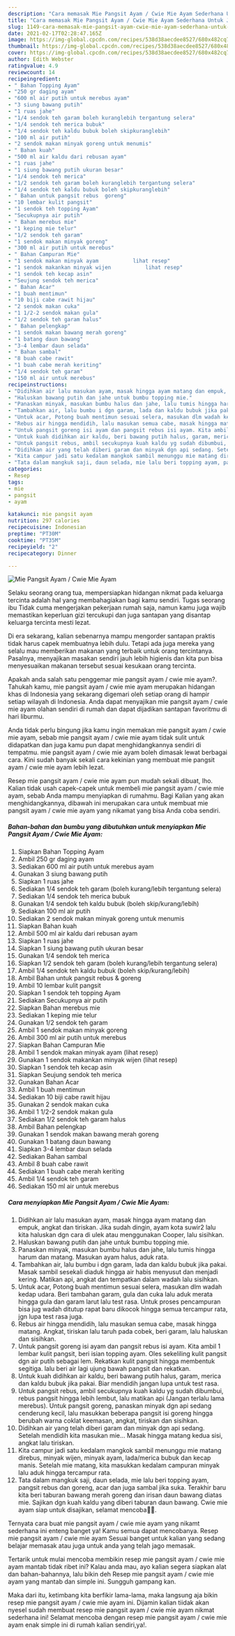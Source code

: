 ```yaml
---
description: "Cara memasak Mie Pangsit Ayam / Cwie Mie Ayam Sederhana Untuk Jualan"
title: "Cara memasak Mie Pangsit Ayam / Cwie Mie Ayam Sederhana Untuk Jualan"
slug: 1149-cara-memasak-mie-pangsit-ayam-cwie-mie-ayam-sederhana-untuk-jualan
date: 2021-02-17T02:28:47.165Z
image: https://img-global.cpcdn.com/recipes/538d38aecdee8527/680x482cq70/mie-pangsit-ayam-cwie-mie-ayam-foto-resep-utama.jpg
thumbnail: https://img-global.cpcdn.com/recipes/538d38aecdee8527/680x482cq70/mie-pangsit-ayam-cwie-mie-ayam-foto-resep-utama.jpg
cover: https://img-global.cpcdn.com/recipes/538d38aecdee8527/680x482cq70/mie-pangsit-ayam-cwie-mie-ayam-foto-resep-utama.jpg
author: Edith Webster
ratingvalue: 4.9
reviewcount: 14
recipeingredient:
- " Bahan Topping Ayam"
- "250 gr daging ayam"
- "600 ml air putih untuk merebus ayam"
- "3 siung bawang putih"
- "1 ruas jahe"
- "1/4 sendok teh garam boleh kuranglebih tergantung selera"
- "1/4 sendok teh merica bubuk"
- "1/4 sendok teh kaldu bubuk boleh skipkuranglebih"
- "100 ml air putih"
- "2 sendok makan minyak goreng untuk menumis"
- " Bahan kuah"
- "500 ml air kaldu dari rebusan ayam"
- "1 ruas jahe"
- "1 siung bawang putih ukuran besar"
- "1/4 sendok teh merica"
- "1/2 sendok teh garam boleh kuranglebih tergantung selera"
- "1/4 sendok teh kaldu bubuk boleh skipkuranglebih"
- " Bahan untuk pangsit rebus  goreng"
- "10 lembar kulit pangsit"
- "1 sendok teh topping Ayam"
- "Secukupnya air putih"
- " Bahan merebus mie"
- "1 keping mie telur"
- "1/2 sendok teh garam"
- "1 sendok makan minyak goreng"
- "300 ml air putih untuk merebus"
- " Bahan Campuran Mie"
- "1 sendok makan minyak ayam           lihat resep"
- "1 sendok makankan minyak wijen           lihat resep"
- "1 sendok teh kecap asin"
- "Seujung sendok teh merica"
- " Bahan Acar"
- "1 buah mentimun"
- "10 biji cabe rawit hijau"
- "2 sendok makan cuka"
- "1 1/2-2 sendok makan gula"
- "1/2 sendok teh garam halus"
- " Bahan pelengkap"
- "1 sendok makan bawang merah goreng"
- "1 batang daun bawang"
- "3-4 lembar daun selada"
- " Bahan sambal"
- "8 buah cabe rawit"
- "1 buah cabe merah keriting"
- "1/4 sendok teh garam"
- "150 ml air untuk merebus"
recipeinstructions:
- "Didihkan air lalu masukan ayam, masak hingga ayam matang dan empuk, angkat dan tiriskan. Jika sudah dingin, ayam kota suwir2 lalu kita haluskan dgn cara di ulek atau menggunakan Cooper, lalu sisihkan."
- "Haluskan bawang putih dan jahe untuk bumbu topping mie."
- "Panaskan minyak, masukan bumbu halus dan jahe, lalu tumis hingga harum dan matang. Masukan ayam halus, aduk rata."
- "Tambahkan air, lalu bumbu i dgn garam, lada dan kaldu bubuk jika pakai. Masak sambil sesekali diaduk hingga air habis menyusut dan menjadi kering. Matikan api, angkat dan tempatkan dalam wadah lalu sisihkan."
- "Untuk acar, Potong buah mentimun sesuai selera, masukan dlm wadah kedap udara. Beri tambahan garam, gula dan cuka lalu aduk merata hingga gula dan garam larut lalu test rasa. Untuk proses pencampuran bisa jug wadah ditutup rapat baru dikocok hingga semua tercampur rata, jgn lupa test rasa juga."
- "Rebus air hingga mendidih, lalu masukan semua cabe, masak hingga matang. Angkat, tiriskan lalu taruh pada cobek, beri garam, lalu haluskan dan sisihkan."
- "Untuk pangsit goreng isi ayam dan pangsit rebus isi ayam. Kita ambil 1 lembar kulit pangsit, beri isian topping ayam. Oles sekeliling kulit pangsit dgn air putih sebagai lem. Rekatkan kulit pangsit hingga membentuk segitiga. lalu beri air lagi ujung bawah pangsit dan rekatkan."
- "Untuk kuah didihkan air kaldu, beri bawang putih halus, garam, merica dan kaldu bubuk jika pakai. Biar mendidih jangan lupa untuk test rasa."
- "Untuk pangsit rebus, ambil secukupnya kuah kaldu yg sudah dibumbui, rebus pangsit hingga lebih lembut, lalu matikan api (Jangan terlalu lama merebus). Untuk pangsit goreng, panaskan minyak dgn api sedang cenderung kecil, lalu masukkan beberapa pangsit isi goreng hingga berubah warna coklat keemasan, angkat, tiriskan dan sisihkan."
- "Didihkan air yang telah diberi garam dan minyak dgn api sedang. Setelah mendidih kita masukan mie... Masak hingga matang kedua sisi, angkat lalu tiriskan."
- "Kita campur jadi satu kedalam mangkok sambil menunggu mie matang direbus, minyak wijen, minyak ayam, lada/merica bubuk dan kecap manis. Setelah mie matang, kita masukkan kedalam campuran minyak lalu aduk hingga tercampur rata."
- "Tata dalam mangkuk saji, daun selada, mie lalu beri topping ayam, pangsit rebus dan goreng, acar dan juga sambal jika suka. Terakhir baru kita beri taburan bawang merah goreng dan irisan daun bawang diatas mie. Sajikan dgn kuah kaldu yang diberi taburan daun bawang. Cwie mie ayam siap untuk disajikan, selamat mencoba🙏🥰."
categories:
- Resep
tags:
- mie
- pangsit
- ayam

katakunci: mie pangsit ayam 
nutrition: 297 calories
recipecuisine: Indonesian
preptime: "PT30M"
cooktime: "PT35M"
recipeyield: "2"
recipecategory: Dinner

---
```



![Mie Pangsit Ayam / Cwie Mie Ayam](https://img-global.cpcdn.com/recipes/538d38aecdee8527/680x482cq70/mie-pangsit-ayam-cwie-mie-ayam-foto-resep-utama.jpg)

Selaku seorang orang tua, mempersiapkan hidangan nikmat pada keluarga tercinta adalah hal yang membahagiakan bagi kamu sendiri. Tugas seorang ibu Tidak cuma mengerjakan pekerjaan rumah saja, namun kamu juga wajib memastikan keperluan gizi tercukupi dan juga santapan yang disantap keluarga tercinta mesti lezat.

Di era  sekarang, kalian sebenarnya mampu mengorder santapan praktis tidak harus capek membuatnya lebih dulu. Tetapi ada juga mereka yang selalu mau memberikan makanan yang terbaik untuk orang tercintanya. Pasalnya, menyajikan masakan sendiri jauh lebih higienis dan kita pun bisa menyesuaikan makanan tersebut sesuai kesukaan orang tercinta. 



Apakah anda salah satu penggemar mie pangsit ayam / cwie mie ayam?. Tahukah kamu, mie pangsit ayam / cwie mie ayam merupakan hidangan khas di Indonesia yang sekarang digemari oleh setiap orang di hampir setiap wilayah di Indonesia. Anda dapat menyajikan mie pangsit ayam / cwie mie ayam olahan sendiri di rumah dan dapat dijadikan santapan favoritmu di hari liburmu.

Anda tidak perlu bingung jika kamu ingin memakan mie pangsit ayam / cwie mie ayam, sebab mie pangsit ayam / cwie mie ayam tidak sulit untuk didapatkan dan juga kamu pun dapat menghidangkannya sendiri di tempatmu. mie pangsit ayam / cwie mie ayam boleh dimasak lewat berbagai cara. Kini sudah banyak sekali cara kekinian yang membuat mie pangsit ayam / cwie mie ayam lebih lezat.

Resep mie pangsit ayam / cwie mie ayam pun mudah sekali dibuat, lho. Kalian tidak usah capek-capek untuk membeli mie pangsit ayam / cwie mie ayam, sebab Anda mampu menyiapkan di rumahmu. Bagi Kalian yang akan menghidangkannya, dibawah ini merupakan cara untuk membuat mie pangsit ayam / cwie mie ayam yang nikamat yang bisa Anda coba sendiri.

<!--inarticleads1-->

##### Bahan-bahan dan bumbu yang dibutuhkan untuk menyiapkan Mie Pangsit Ayam / Cwie Mie Ayam:

1. Siapkan  Bahan Topping Ayam
1. Ambil 250 gr daging ayam
1. Sediakan 600 ml air putih untuk merebus ayam
1. Gunakan 3 siung bawang putih
1. Siapkan 1 ruas jahe
1. Sediakan 1/4 sendok teh garam (boleh kurang/lebih tergantung selera)
1. Sediakan 1/4 sendok teh merica bubuk
1. Gunakan 1/4 sendok teh kaldu bubuk (boleh skip/kurang/lebih)
1. Sediakan 100 ml air putih
1. Sediakan 2 sendok makan minyak goreng untuk menumis
1. Siapkan  Bahan kuah
1. Ambil 500 ml air kaldu dari rebusan ayam
1. Siapkan 1 ruas jahe
1. Siapkan 1 siung bawang putih ukuran besar
1. Gunakan 1/4 sendok teh merica
1. Siapkan 1/2 sendok teh garam (boleh kurang/lebih tergantung selera)
1. Ambil 1/4 sendok teh kaldu bubuk (boleh skip/kurang/lebih)
1. Ambil  Bahan untuk pangsit rebus &amp; goreng
1. Ambil 10 lembar kulit pangsit
1. Siapkan 1 sendok teh topping Ayam
1. Sediakan Secukupnya air putih
1. Siapkan  Bahan merebus mie
1. Sediakan 1 keping mie telur
1. Gunakan 1/2 sendok teh garam
1. Ambil 1 sendok makan minyak goreng
1. Ambil 300 ml air putih untuk merebus
1. Siapkan  Bahan Campuran Mie
1. Ambil 1 sendok makan minyak ayam           (lihat resep)
1. Gunakan 1 sendok makankan minyak wijen           (lihat resep)
1. Siapkan 1 sendok teh kecap asin
1. Siapkan Seujung sendok teh merica
1. Gunakan  Bahan Acar
1. Ambil 1 buah mentimun
1. Sediakan 10 biji cabe rawit hijau
1. Gunakan 2 sendok makan cuka
1. Ambil 1 1/2-2 sendok makan gula
1. Sediakan 1/2 sendok teh garam halus
1. Ambil  Bahan pelengkap
1. Gunakan 1 sendok makan bawang merah goreng
1. Gunakan 1 batang daun bawang
1. Siapkan 3-4 lembar daun selada
1. Sediakan  Bahan sambal
1. Ambil 8 buah cabe rawit
1. Sediakan 1 buah cabe merah keriting
1. Ambil 1/4 sendok teh garam
1. Sediakan 150 ml air untuk merebus




<!--inarticleads2-->

##### Cara menyiapkan Mie Pangsit Ayam / Cwie Mie Ayam:

1. Didihkan air lalu masukan ayam, masak hingga ayam matang dan empuk, angkat dan tiriskan. Jika sudah dingin, ayam kota suwir2 lalu kita haluskan dgn cara di ulek atau menggunakan Cooper, lalu sisihkan.
1. Haluskan bawang putih dan jahe untuk bumbu topping mie.
1. Panaskan minyak, masukan bumbu halus dan jahe, lalu tumis hingga harum dan matang. Masukan ayam halus, aduk rata.
1. Tambahkan air, lalu bumbu i dgn garam, lada dan kaldu bubuk jika pakai. Masak sambil sesekali diaduk hingga air habis menyusut dan menjadi kering. Matikan api, angkat dan tempatkan dalam wadah lalu sisihkan.
1. Untuk acar, Potong buah mentimun sesuai selera, masukan dlm wadah kedap udara. Beri tambahan garam, gula dan cuka lalu aduk merata hingga gula dan garam larut lalu test rasa. Untuk proses pencampuran bisa jug wadah ditutup rapat baru dikocok hingga semua tercampur rata, jgn lupa test rasa juga.
1. Rebus air hingga mendidih, lalu masukan semua cabe, masak hingga matang. Angkat, tiriskan lalu taruh pada cobek, beri garam, lalu haluskan dan sisihkan.
1. Untuk pangsit goreng isi ayam dan pangsit rebus isi ayam. Kita ambil 1 lembar kulit pangsit, beri isian topping ayam. Oles sekeliling kulit pangsit dgn air putih sebagai lem. Rekatkan kulit pangsit hingga membentuk segitiga. lalu beri air lagi ujung bawah pangsit dan rekatkan.
1. Untuk kuah didihkan air kaldu, beri bawang putih halus, garam, merica dan kaldu bubuk jika pakai. Biar mendidih jangan lupa untuk test rasa.
1. Untuk pangsit rebus, ambil secukupnya kuah kaldu yg sudah dibumbui, rebus pangsit hingga lebih lembut, lalu matikan api (Jangan terlalu lama merebus). Untuk pangsit goreng, panaskan minyak dgn api sedang cenderung kecil, lalu masukkan beberapa pangsit isi goreng hingga berubah warna coklat keemasan, angkat, tiriskan dan sisihkan.
1. Didihkan air yang telah diberi garam dan minyak dgn api sedang. Setelah mendidih kita masukan mie... Masak hingga matang kedua sisi, angkat lalu tiriskan.
1. Kita campur jadi satu kedalam mangkok sambil menunggu mie matang direbus, minyak wijen, minyak ayam, lada/merica bubuk dan kecap manis. Setelah mie matang, kita masukkan kedalam campuran minyak lalu aduk hingga tercampur rata.
1. Tata dalam mangkuk saji, daun selada, mie lalu beri topping ayam, pangsit rebus dan goreng, acar dan juga sambal jika suka. Terakhir baru kita beri taburan bawang merah goreng dan irisan daun bawang diatas mie. Sajikan dgn kuah kaldu yang diberi taburan daun bawang. Cwie mie ayam siap untuk disajikan, selamat mencoba🙏🥰.




Ternyata cara buat mie pangsit ayam / cwie mie ayam yang nikamt sederhana ini enteng banget ya! Kamu semua dapat mencobanya. Resep mie pangsit ayam / cwie mie ayam Sesuai banget untuk kalian yang sedang belajar memasak atau juga untuk anda yang telah jago memasak.

Tertarik untuk mulai mencoba membikin resep mie pangsit ayam / cwie mie ayam mantab tidak ribet ini? Kalau anda mau, ayo kalian segera siapkan alat dan bahan-bahannya, lalu bikin deh Resep mie pangsit ayam / cwie mie ayam yang mantab dan simple ini. Sungguh gampang kan. 

Maka dari itu, ketimbang kita berfikir lama-lama, maka langsung aja bikin resep mie pangsit ayam / cwie mie ayam ini. Dijamin kalian tiidak akan nyesel sudah membuat resep mie pangsit ayam / cwie mie ayam nikmat sederhana ini! Selamat mencoba dengan resep mie pangsit ayam / cwie mie ayam enak simple ini di rumah kalian sendiri,ya!.

